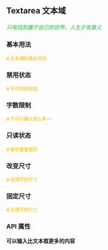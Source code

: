 ## Textarea 文本域

<h5 style="color: #66d476">只有找到属于自己的世界，人生才有意义</h5>

<script setup>
    import BasicDemo from '../demo/basic_demo.vue'
    import DisabledDemo from '../demo/disabled_demo.vue'
    import MaxLengthDemo from '../demo/max_length_demo.vue'
    import ReadonlyDemo from '../demo/readonly_demo.vue'
    import SizeDemo from '../demo/size_demo.vue'
    import ResizeDemo from '../demo/resize_demo.vue'
    import Preview from '../../../src/components/preview.vue'
</script>

### 基本用法

<p style="color: #ffcf3f; font-size: 12px; font-weight: 900;"># 文本域的基本用法</p>
<BasicDemo />
<Preview comp="textarea" demo="basic_demo"/>

### 禁用状态

<p style="color: #ffcf3f; font-size: 12px; font-weight: 900;"># 不可用的状态</p>
<DisabledDemo comp="textarea" demo="disabled_demo"/>
<Preview comp="textarea" demo="disabled_demo"/>

### 字数限制

<p style="color: #ffcf3f; font-size: 12px; font-weight: 900;"># 不可以输入那么多～</p>
<MaxLengthDemo />
<Preview comp="textarea" demo="max_length_demo"/>

### 只读状态

<p style="color: #ffcf3f; font-size: 12px; font-weight: 900;"># 给你看看就好</p>
<ReadonlyDemo />
<Preview comp="textarea" demo="readonly_demo"/>

### 改变尺寸

<p style="color: #ffcf3f; font-size: 12px; font-weight: 900;"># 可调节的尺寸</p>
<ResizeDemo />
<Preview comp="textarea" demo="resize_demo"/>

### 固定尺寸

<p style="color: #ffcf3f; font-size: 12px; font-weight: 900;"># 可调节的尺寸</p>
<SizeDemo />
<Preview comp="textarea" demo="size_demo" />

<!-- API表格 -->

### API 属性

<p style="color: var(--color-success); font-size: 14px; font-weight: 900;">可以输入比文本框更多的内容</p>
<script setup>
    import ApiTable from '../../../src/components/api_table.vue'
    const data = {
        columns: [
            {
                title: '名称'
            },
            {
                title: '类型'
            },
            {
                title: '默认值'
            },
            {
                title: '说明'
            }
        ],
        item: [
            {
                name: 'model-value',
                type: 'String | Number',
                default: 'null',
                explain: '绑定的值'
            },
            {
                name: 'placeholder',
                type: 'String',
                default: '请输入',
                explain: '默认显示'
            },
            {
                name: 'disabled',
                type: 'Boolean',
                default: 'false | true',
                explain: '禁用属性'
            },
            {
                name: 'rows',
                type: 'Number',
                default: '4',
                explain: '显示行数'
            },
            {
                name: 'cols',
                type: 'Number',
                default: '30',
                explain: '显示字数'
            },
            {
                name: 'readonly',
                type: 'Boolean',
                default: 'false | true',
                explain: '只读属性'
            },
            {
                name: 'maxlength',
                type: 'Number',
                default: '10',
                explain: '最大输入字数'
            },
            {
                name: 'resize',
                type: 'Boolean',
                default: 'false | true',
                explain: '调整尺寸'
            }
        ]
  }
</script>
<ApiTable :data="data" />
